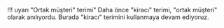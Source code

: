 !!! uyarı "Ortak müşteri" terimi"
    Daha önce "kiracı" terimi, "ortak müşteri" olarak anılıyordu. Burada "kiracı" terimini kullanmaya devam ediyoruz.
